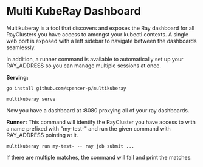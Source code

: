 # Multi KubeRay Dashboard

Multikuberay is a tool that discovers and exposes the Ray dashboard for all
RayClusters you have access to amongst your kubectl contexts. A single web port
is exposed with a left sidebar to navigate between the dashboards seamlessly.

In addition, a runner command is available to automatically set up your
RAY_ADDRESS so you can manage multiple sessions at once.

**Serving:**
```
go install github.com/spencer-p/multikuberay

multikuberay serve
```

Now you have a dashboard at :8080 proxying all of your ray dashboards.

**Runner:** This command will identify the RayCluster you have access to with a
name prefixed with "my-test-" and run the given command with RAY_ADDRESS
pointing at it.

```
multikuberay run my-test- -- ray job submit ...
```

If there are multiple matches, the command will fail and print the matches.

